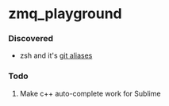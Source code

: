 # zmq_playground

### Discovered
* zsh and it's [git aliases](https://github.com/robbyrussell/oh-my-zsh/wiki/Cheatsheet)

### Todo
1. Make c++ auto-complete work for Sublime